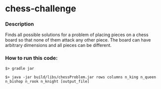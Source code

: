 # chess-challenge

### Description

Finds all possible solutions for a problem of placing pieces on a chess 
board so that none of them attack any other piece.
The board can have arbitrary dimensions and all pieces can be different.

### How to run this code:

`$> gradle jar`

`$> java -jar build/libs/chessProblem.jar rows columns n_king n_queen n_bishop n_rook n_knight [output_file]`
